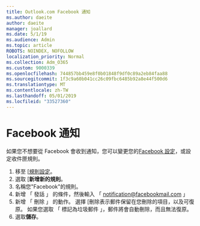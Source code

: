 ```yaml
---
title: Outlook.com Facebook 通知
ms.author: daeite
author: daeite
manager: joallard
ms.date: 5/1/19
ms.audience: Admin
ms.topic: article
ROBOTS: NOINDEX, NOFOLLOW
localization_priority: Normal
ms.collection: Adm_O365
ms.custom: 9000339
ms.openlocfilehash: 744857bb459e8f0b01848f9df0c89a2eb84faa88
ms.sourcegitcommit: 1f3c9a60b041cc26c09fbc6485b92a8e44f500d6
ms.translationtype: MT
ms.contentlocale: zh-TW
ms.lasthandoff: 05/01/2019
ms.locfileid: "33527360"
---
```

# <a name="facebook-notifications"></a>Facebook 通知

如果您不想要從 Facebook 會收到通知，您可以變更您的[Facebook 設定](https://www.facebook.com/settings?tab=notifications)，或設定收件匣規則。

1. 移至 [[規則設定](https://outlook.live.com/mail/options/mail/rules/inboxRules)。
1. 選取 [**新增新的規則**。
1. 名稱您"Facebook"的規則。
1. 新增 「 發話 」 的條件，然後輸入 「 notification@facebookmail.com 」
1. 新增 「 刪除 」 的動作。 選擇 [刪除表示郵件保留在您刪除的項目，以及可復原。 如果您選取 「 標記為垃圾郵件 」，郵件將會自動刪除，而且無法復原。
1. 選取**儲存**。